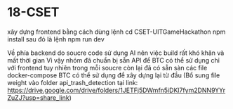 # 18-CSET
xây dựng frontend bằng cách dùng lệnh
cd  CSET-UITGameHackathon
npm install
sau đó là lệnh
npm run dev

Về phía backend do soucre code sử dụng AI nên việc build rất khó khăn và mất thời gian
Vì vậy nhóm đã chuẩn bị sẵn API để BTC có thể sử dụng chỉ với frontend tuy nhiên trong mỗi soucre còn lại đã có sẵn sàn các file docker-compose BTC có thể sử dụng để xây dựng lại từ đầu (Bổ sung file weight vào folder api_trash_detection tại link: https://drive.google.com/drive/folders/1JETFj5DWmfn5iDKl7fym2DNN9YYrZuZJ?usp=share_link)